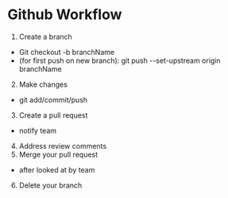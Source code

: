 # Github Workflow

1. Create a branch
- Git checkout -b branchName
- (for first push on new branch): git push --set-upstream origin branchName
2. Make changes
- git add/commit/push
3. Create a pull request
- notify team
4. Address review comments
5. Merge your pull request
- after looked at by team
6. Delete your branch
